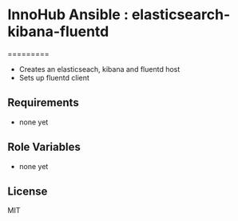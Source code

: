 # InnoHub Ansible : elasticsearch-kibana-fluentd
=========

* Creates an elasticseach, kibana and fluentd host
* Sets up fluentd client

Requirements
------------

* none yet

Role Variables
--------------

* none yet

License
-------

MIT
